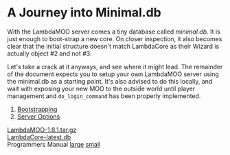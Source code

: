 # A Journey into Minimal.db

With the LambdaMOO server comes a tiny database called *minimal.db*. It is just enough to boot-strap a new core. On closer inspection, it also becomes clear that the initial structure doesn't match LambdaCore as their Wizard is actually object #2 and not #3.

Let's take a crack at it anyways, and see where it might lead. The remainder of the document expects you to setup your own LambdaMOO server using the minimal.db as a starting point. It's also advised to do this locally, and wait with exposing your new MOO to the outside world until player management and `do_login_command` has been properly implemented.

1. [Bootstrapping](docs/01.%20Bootstrap.md)
2. [Server Options](docs/02.%20Server%20Options.md)

[LambdaMOO-1.8.1.tar.gz](http://ftp.lambda.moo.mud.org/pub/MOO/LambdaMOO-1.8.1.tar.gz)  
[LambdaCore-latest.db](http://ftp.lambda.moo.mud.org/pub/MOO/LambdaCore-latest.db)  
Programmers Manual [large](http://ftp.lambda.moo.mud.org/pub/MOO/ProgrammersManual.html) [small](http://ftp.lambda.moo.mud.org/pub/MOO/html/ProgrammersManual_toc.html)
